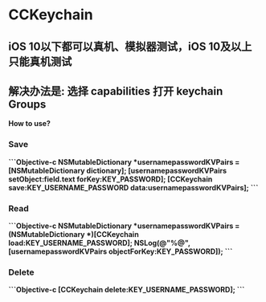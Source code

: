 # CCKeychain
<h2>iOS 10以下都可以真机、模拟器测试，iOS 10及以上只能真机测试</h2>
<h2>解决办法是: 选择 capabilities 打开 keychain Groups</h2>
</hr>
<b>How to use?<b>
<h3>Save</h3>
```Objective-c
    NSMutableDictionary *usernamepasswordKVPairs = [NSMutableDictionary dictionary];
    [usernamepasswordKVPairs setObject:field.text forKey:KEY_PASSWORD];
    [CCKeychain save:KEY_USERNAME_PASSWORD data:usernamepasswordKVPairs];
```
<h3>Read</h3>
```Objective-c
    NSMutableDictionary *usernamepasswordKVPairs = (NSMutableDictionary *)[CCKeychain load:KEY_USERNAME_PASSWORD];
    NSLog(@"%@",[usernamepasswordKVPairs objectForKey:KEY_PASSWORD]);
```
<h3>Delete</h3>
```Objective-c
        [CCKeychain delete:KEY_USERNAME_PASSWORD];
```
